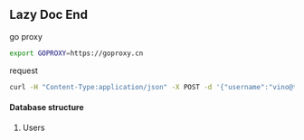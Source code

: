 ## Lazy Doc End

go proxy

```bash
export GOPROXY=https://goproxy.cn
```

request 

```bash
curl -H "Content-Type:application/json" -X POST -d '{"username":"vino@test.com","password":"123456","confirmPassword":"123456"}' http://127.0.0.1:3000/user/register
```

#### Database structure

1. Users
